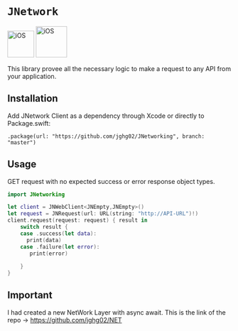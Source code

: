 # ``JNetwork``


<img width="60" alt="iOS" src="https://img.shields.io/badge/iOS-000000?style=for-the-badge&logo=ios&logoColor=white"> <img width="70" alt="iOS" src="https://img.shields.io/badge/Swift-FA7343?style=for-the-badge&logo=swift&logoColor=white">



This library provee all the necessary logic to make a request to any API from your application.


##  Installation

Add JNetwork Client as a dependency through Xcode or directly to Package.swift:

```
.package(url: "https://github.com/jghg02/JNetworking", branch: "master")
```

## Usage

GET request with no expected success or error response object types.

```swift 
import JNetworking

let client = JNWebClient<JNEmpty,JNEmpty>()
let request = JNRequest(url: URL(string: "http://API-URL")!)
client.request(request: request) { result in
    switch result {
    case .success(let data):
      print(data)
    case .failure(let error):
       print(error)
                
    }
}
```

## Important 
I had created a new NetWork Layer with async await. This is the link of the repo -> https://github.com/jghg02/NET
